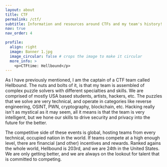 ```yaml
---
layout: about
title: CTF
permalink: /ctf/
subtitle: Information and resources around CTFs and my team's history!
nav: true
nav_order: 4

profile:
  align: right
  image: Banner 1.jpg
  image_circular: false # crops the image to make it circular
  more_info: >
    <p>CTFtime: Hellbound</p>
---
```


As I have previously mentioned, I am the captain of a CTF team called Hellbound. The nuts and bolts of it, is that my team is assembled of complex puzzle solvers with different specialties and skills. We are comprised of mostly USA based students, artists, hackers, etc. The puzzles that we solve are very technical, and operate in categories like reverse engineering, OSINT, PWN, cryptography, blockchain, etc. Hacking really isn't as mystical as it may seem, all it means is that the team is very intelligent, but we hone our skills to drive security and privacy into the future for the better.

The competitive side of these events is global, hosting teams from every technical, occupied nation in the world. If teams compete at a high enough level, there are financial (and other) incentives and rewards. Ranked agains the whole world, Hellbound is 203rd, and we are 24th in the United States. We are only getting better, and we are always on the lookout for talent that is committed to competing.
